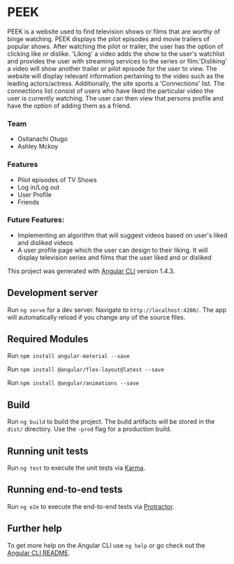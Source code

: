 # PEEK

PEEK is a website used to find television shows or films that are worthy of binge watching. PEEK displays the pilot episodes and movie trailers of popular shows. After watching the pilot or trailer, the user has the option of clicking like or dislike. 'Liking' a video adds the show to the user's watchlist and provides the user with streaming services to the series or film.'Disliking' a video will show another trailer or pilot episode for the user to view. The website will display relevant information pertaining to the video such as the leading actors/actress. Additionally, the site sports a 'Connections' list. The connections list consist of users who have liked the particular video the user is currently watching. The user can then view that persons profile and have the option of adding them as a friend.

### Team
* Ositanachi Otugo
* Ashley Mckoy

### Features
* Pilot episodes of TV Shows
* Log in/Log out
* User Profile
* Friends

### Future Features:
* Implementing an algorithm that will suggest videos based on user's liked and disliked videos
* A user profile page which the user can design to their liking. It will display television series and films that the user liked and or disliked


This project was generated with [Angular CLI](https://github.com/angular/angular-cli) version 1.4.3.

## Development server

Run `ng serve` for a dev server. Navigate to `http://localhost:4200/`. The app will automatically reload if you change any of the source files.

## Required Modules
Run `npm install angular-material --save`

Run `npm install @angular/flex-layout@latest --save`

Run `npm install @angular/animations --save`

## Build

Run `ng build` to build the project. The build artifacts will be stored in the `dist/` directory. Use the `-prod` flag for a production build.

## Running unit tests

Run `ng test` to execute the unit tests via [Karma](https://karma-runner.github.io).

## Running end-to-end tests

Run `ng e2e` to execute the end-to-end tests via [Protractor](http://www.protractortest.org/).

## Further help

To get more help on the Angular CLI use `ng help` or go check out the [Angular CLI README](https://github.com/angular/angular-cli/blob/master/README.md).
